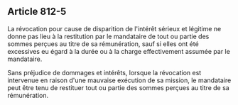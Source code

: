 Article 812-5
----
La révocation pour cause de disparition de l'intérêt sérieux et légitime ne
donne pas lieu à la restitution par le mandataire de tout ou partie des sommes
perçues au titre de sa rémunération, sauf si elles ont été excessives eu égard à
la durée ou à la charge effectivement assumée par le mandataire.

Sans préjudice de dommages et intérêts, lorsque la révocation est intervenue en
raison d'une mauvaise exécution de sa mission, le mandataire peut être tenu de
restituer tout ou partie des sommes perçues au titre de sa rémunération.
